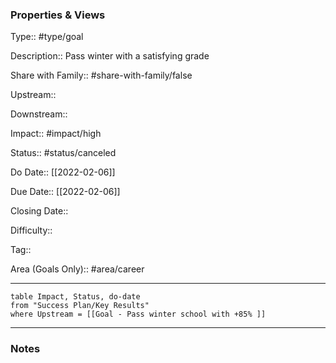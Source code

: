 ### Properties & Views

Type:: #type/goal

Description:: Pass winter with a satisfying grade

Share with Family:: #share-with-family/false

Upstream:: 

Downstream:: 

Impact:: #impact/high

Status:: #status/canceled

Do Date:: [[2022-02-06]]

Due Date:: [[2022-02-06]]

Closing Date:: 

Difficulty:: 

Tag::

Area (Goals Only):: #area/career

---

```dataview
table Impact, Status, do-date
from "Success Plan/Key Results"
where Upstream = [[Goal - Pass winter school with +85% ]]
```

---

### Notes